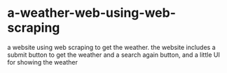 # a-weather-web-using-web-scraping
a website using web scraping to get the weather. the website includes a submit button to get the weather and a search again button, and a little UI for showing the weather
